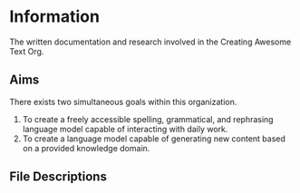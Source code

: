 # Information
The written documentation and research involved in the Creating Awesome Text Org.

## Aims
There exists two simultaneous goals within this organization.

1. To create a freely accessible spelling, grammatical, and rephrasing language model capable of interacting with daily work.
2. To create a language model capable of generating new content based on a provided knowledge domain.

## File Descriptions
